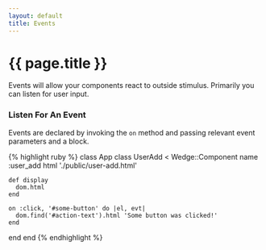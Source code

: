 ```yaml
---
layout: default
title: Events
---
```


# {{ page.title }}

Events will allow your components react to outside stimulus. Primarily you can listen for user input.

### Listen For An Event

Events are declared by invoking the `on` method and passing relevant event parameters and a block.

{% highlight ruby %}
class App
  class UserAdd < Wedge::Component
    name :user_add
    html './public/user-add.html'

    def display
      dom.html
    end

    on :click, '#some-button' do |el, evt|
      dom.find('#action-text').html 'Some button was clicked!'
    end
  end
end
{% endhighlight %}
